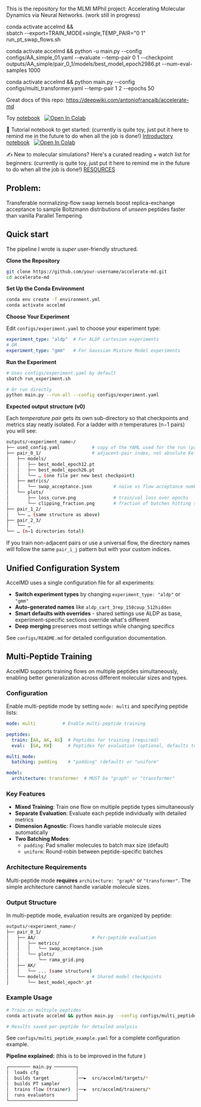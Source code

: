 This is the repository for the MLMI MPhil project: Accelerating Molecular Dynamics via Neural Networks. (work still in progress)

conda activate accelmd && \
sbatch --export=TRAIN_MODE=single,TEMP_PAIR="0 1" \
       run_pt_swap_flows.sh

conda activate accelmd && python -u main.py --config configs/AA_simple_01.yaml --evaluate --temp-pair 0 1 --checkpoint outputs/AA_simple/pair_0_1/models/best_model_epoch2986.pt --num-eval-samples 1000

conda activate accelmd && python main.py --config configs/multi_transformer.yaml --temp-pair 1 2 --epochs 50

Great docs of this repo: https://deepwiki.com/antoniofrancaib/accelerate-md

Toy [notebook](https://github.com/antoniofrancaib/accelerate-md/blob/main/notebooks/toy.ipynb) &nbsp; [![Open In Colab](https://colab.research.google.com/assets/colab-badge.svg)](https://colab.research.google.com/github/antoniofrancaib/accelerate-md/blob/main/notebooks/toy.ipynb)

🧬 Tutorial notebook to get started: (currently is quite toy, just put it here to remind me in the future to do when all the job is done!) [Introductory notebook](https://github.com/antoniofrancaib/accelerate-md/blob/main/notebooks/introduction.ipynb) &nbsp; [![Open In Colab](https://colab.research.google.com/assets/colab-badge.svg)](https://colab.research.google.com/github/antoniofrancaib/accelerate-md/blob/main/notebooks/introduction.ipynb)

✍️ New to molecular simulations? Here's a curated reading + watch list for beginners: (currently is quite toy, just put it here to remind me in the future to do when all the job is done!) [RESOURCES](notebooks/RESOURCES.md)

## Problem: 
Transferable normalizing-flow swap kernels boost replica-exchange acceptance to sample Boltzmann distributions of *unseen* peptides faster than vanilla Parallel Tempering.  

## Quick start  
The pipeline I wrote is *super* user-friendly structured.

**Clone the Repository**
```bash
git clone https://github.com/your-username/accelerate-md.git
cd accelerate-md
```

**Set Up the Conda Environment**
```bash
conda env create -f environment.yml
conda activate accelmd
```

**Choose Your Experiment** 

Edit `configs/experiment.yaml` to choose your experiment type:
```yaml
experiment_type: "aldp"  # For ALDP cartesian experiments
# OR
experiment_type: "gmm"   # For Gaussian Mixture Model experiments
```

**Run the Experiment**
```bash
# Uses configs/experiment.yaml by default
sbatch run_experiment.sh

# Or run directly
python main.py --run-all --config configs/experiment.yaml
```

**Expected output structure (v0)**

Each *temperature pair* gets its own sub-directory so that checkpoints and
metrics stay neatly isolated.  For a ladder with *n* temperatures (n−1 pairs)
you will see:

```bash
outputs/<experiment_name>/
├── used_config.yaml            # copy of the YAML used for the run (provenance)
├── pair_0_1/                   # adjacent-pair index, not absolute Kelvin
│   ├── models/
│   │   ├── best_model_epoch12.pt
│   │   ├── best_model_epoch26.pt
│   │   └── … (one file per new best checkpoint)
│   ├── metrics/
│   │   └── swap_acceptance.json        # naïve vs flow acceptance numbers
│   └── plots/
│       ├── loss_curve.png              # train/val loss over epochs
│       └── clipping_fraction.png       # fraction of batches hitting sentinel loss
├── pair_1_2/
│   └── … (same structure as above)
├── pair_2_3/
│   └── …
└── … (n−1 directories total)
```

If you train non-adjacent pairs or use a universal flow, the directory names
will follow the same `pair_i_j` pattern but with your custom indices.

## Unified Configuration System

AccelMD uses a single configuration file for all experiments:

- **Switch experiment types** by changing `experiment_type: "aldp"` or `"gmm"`
- **Auto-generated names** like `aldp_cart_3rep_150coup_512hidden`
- **Smart defaults with overrides** - shared settings use ALDP as base, experiment-specific sections override what's different
- **Deep merging** preserves most settings while changing specifics

See `configs/README.md` for detailed configuration documentation.

## Multi-Peptide Training

AccelMD supports training flows on multiple peptides simultaneously, enabling better generalization across different molecular sizes and types.

### Configuration

Enable multi-peptide mode by setting `mode: multi` and specifying peptide lists:

```yaml
mode: multi          # Enable multi-peptide training

peptides:
  train: [AA, AK, AS]  # Peptides for training (required)
  eval:  [GA, KW]      # Peptides for evaluation (optional, defaults to train)

multi_mode:
  batching: padding    # "padding" (default) or "uniform"

model:
  architecture: transformer  # MUST be "graph" or "transformer"
```

### Key Features

- **Mixed Training**: Train one flow on multiple peptide types simultaneously
- **Separate Evaluation**: Evaluate each peptide individually with detailed metrics
- **Dimension Agnostic**: Flows handle variable molecule sizes automatically
- **Two Batching Modes**:
  - `padding`: Pad smaller molecules to batch max size (default)
  - `uniform`: Round-robin between peptide-specific batches

### Architecture Requirements

Multi-peptide mode **requires** `architecture: "graph"` or `"transformer"`. The simple architecture cannot handle variable molecule sizes.

### Output Structure

In multi-peptide mode, evaluation results are organized by peptide:

```bash
outputs/<experiment_name>/
├── pair_0_1/
│   ├── AA/                     # Per-peptide evaluation
│   │   ├── metrics/
│   │   │   └── swap_acceptance.json
│   │   └── plots/
│   │       └── rama_grid.png
│   ├── AK/
│   │   └── ... (same structure)
│   └── models/                 # Shared model checkpoints
│       └── best_model_epoch*.pt
```

### Example Usage

```bash
# Train on multiple peptides
conda activate accelmd && python main.py --config configs/multi_peptide_example.yaml --temp-pair 0 1

# Results saved per-peptide for detailed analysis
```

See `configs/multi_peptide_example.yaml` for a complete configuration example.

**Pipeline explained:** (this is to be improved in the future )
```bash
┌──────── main.py ────────┐
│  loads cfg              │
│  builds target          │──►  src/accelmd/targets/*
│  builds PT sampler      │
│  trains flow (trainer)  │──►  src/accelmd/trainers/*
│  runs evaluators        │
└─────────────────────────┘
```
